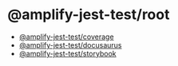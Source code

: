 # @amplify-jest-test/root

- [@amplify-jest-test/coverage][coverage]
- [@amplify-jest-test/docusaurus][docusaurus]
- [@amplify-jest-test/storybook][storybook]

[coverage]: https://main.d2a4n68l17n18v.amplifyapp.com/
[docusaurus]: https://main.d3sui07a526fk3.amplifyapp.com/
[storybook]: https://main.d1amge6ld89vcc.amplifyapp.com/
